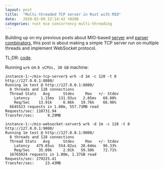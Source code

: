 ```yaml
---
layout: post
title:  "Multi-threaded TCP server in Rust with MIO"
date:   2020-02-09 22:14:42 +0200
categories: rust mio concurrency multi-threading
---
```

Building up on my previous posts about MIO-based [server][post-server] and [parser combinators][post-parsers], this post is about making a simple TCP server run on multiple threads and implement WebSocket protocol.

TL;DR: [code].

Running `wrk` on `8 vCPUs, 30 GB` machine:

```
instance-1:~/mio-tcp-server$ wrk -d 1m -c 128 -t 8 http://127.0.0.1:8080/
Running 1m test @ http://127.0.0.1:8080/
  8 threads and 128 connections
  Thread Stats   Avg      Stdev     Max   +/- Stdev
    Latency     1.15ms  131.93us   2.65ms   68.80%
    Req/Sec    13.91k     0.86k   19.76k    66.96%
  6645523 requests in 1.00m, 557.71MB read
Requests/sec: 110731.94
Transfer/sec:      9.29MB
```

```
instance-1:~/mio-websocket-server$ wrk -d 1m -c 128 -t 8 http://127.0.0.1:9000/
Running 1m test @ http://127.0.0.1:9000/
  8 threads and 128 connections
  Thread Stats   Avg      Stdev     Max   +/- Stdev
    Latency   479.65us  554.02us  28.64ms   96.33%
    Req/Sec    35.09k     2.01k   59.50k    72.71%
  16765024 requests in 1.00m, 1.37GB read
Requests/sec: 279225.41
Transfer/sec:     23.43MB
```

[post-server]: https://sergey-melnychuk.github.io/2019/08/01/rust-mio-tcp-server/
[post-parsers]: https://sergey-melnychuk.github.io/2019/08/31/rust-parser-combinators/
[code]: https://github.com/sergey-melnychuk/mio-websocket-server
